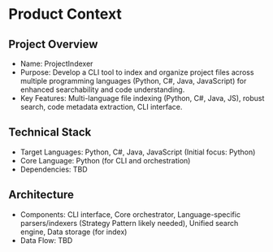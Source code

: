 # Product Context

## Project Overview

- Name: ProjectIndexer
- Purpose: Develop a CLI tool to index and organize project files across multiple programming languages (Python, C#, Java, JavaScript) for enhanced searchability and code understanding.
- Key Features: Multi-language file indexing (Python, C#, Java, JS), robust search, code metadata extraction, CLI interface.

## Technical Stack

- Target Languages: Python, C#, Java, JavaScript (Initial focus: Python)
- Core Language: Python (for CLI and orchestration)
- Dependencies: TBD

## Architecture

- Components: CLI interface, Core orchestrator, Language-specific parsers/indexers (Strategy Pattern likely needed), Unified search engine, Data storage (for index)
- Data Flow: TBD
